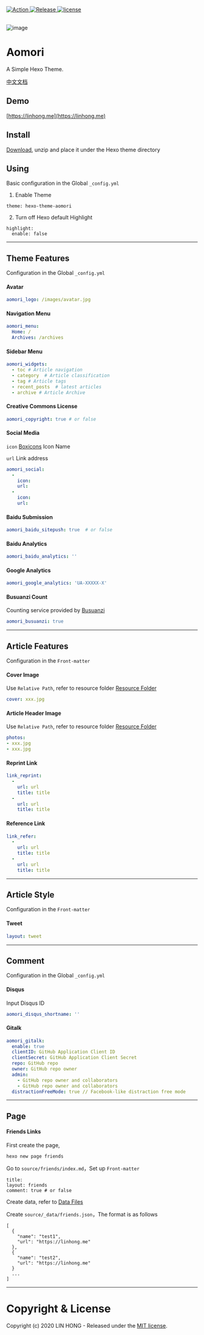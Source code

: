<a href="https://github.com/lh1me/hexo-theme-aomori/releases">
  <img src="https://github.com/lh1me/hexo-theme-aomori/workflows/Action/badge.svg" alt="Action" />
</a>
<a href="https://github.com/lh1me/hexo-theme-aomori/releases">
  <img src="https://img.shields.io/github/release/lh1me/hexo-theme-aomori.svg" alt="Release" />
</a>
<a href="https://github.com/lh1me/hexo-theme-aomori/blob/master/LICENSE">
  <img src="https://img.shields.io/github/license/lh1me/hexo-theme-aomori.svg" alt="license" />
</a>
<br/><br/>

![image](https://raw.githubusercontent.com/lh1me/hexo-theme-aomori/master/docs/cover.jpg)

# Aomori

A Simple Hexo Theme.

[中文文档](/README_CN.md)

## Demo

[https://linhong.me](https://linhong.me)


## Install

[Download](https://github.com/lh1me/hexo-theme-aomori/releases), unzip and place it under the Hexo theme directory

## Using

Basic configuration in the Global `_config.yml`

1. Enable Theme

```
theme: hexo-theme-aomori
```

2. Turn off Hexo default Highlight

```
highlight:
  enable: false
```

---

## Theme Features

Configuration in the Global `_config.yml`

#### Avatar

``` yml
aomori_logo: /images/avatar.jpg
```

#### Navigation Menu

``` yml
aomori_menu:
  Home: /
  Archives: /archives
```

#### Sidebar Menu

``` yml
aomori_widgets:
  - toc # Article navigation
  - category  # Article classification
  - tag # Article tags
  - recent_posts  # latest articles
  - archive # Article Archive
```

#### Creative Commons License

``` yml
aomori_copyright: true # or false
```

#### Social Media

`icon` [Boxicons](https://boxicons.com/) Icon Name

`url` Link address

``` yml
aomori_social:
  -
    icon:
    url:
  -
    icon:
    url:
```

#### Baidu Submission

``` yml
aomori_baidu_sitepush: true  # or false
```

#### Baidu Analytics

``` yml
aomori_baidu_analytics: ''
```

#### Google Analytics

``` yml
aomori_google_analytics: 'UA-XXXXX-X'
```

#### Busuanzi Count

Counting service provided by [Busuanzi](https://busuanzi.ibruce.info/)

``` yml
aomori_busuanzi: true
```

---

## Article Features

Configuration in the `Front-matter`

#### Cover Image

Use `Relative Path`, refer to resource folder [Resource Folder](https://hexo.io/zh-cn/docs/asset-folders)

``` yml
cover: xxx.jpg
```

#### Article Header Image

Use `Relative Path`, refer to resource folder [Resource Folder](https://hexo.io/zh-cn/docs/asset-folders)

``` yml
photos:
- xxx.jpg
- xxx.jpg
```

#### Reprint Link

``` yml
link_reprint:
  -
    url: url
    title: title
  -
    url: url
    title: title
```

#### Reference Link

``` yml
link_refer:
  -
    url: url
    title: title
  -
    url: url
    title: title
```

---


## Article Style

Configuration in the `Front-matter`

#### Tweet

``` yml
layout: tweet
```

---

## Comment

Configuration in the Global `_config.yml`

#### Disqus

Input Disqus ID

``` yml
aomori_disqus_shortname: ''
```

#### Gitalk

``` yml
aomori_gitalk:
  enable: true
  clientID: GitHub Application Client ID
  clientSecret: GitHub Application Client Secret
  repo: GitHub repo
  owner: GitHub repo owner
  admin: 
    - GitHub repo owner and collaborators
    - GitHub repo owner and collaborators
  distractionFreeMode: true // Facebook-like distraction free mode
```

---

## Page

#### Friends Links

First create the page,

```
hexo new page friends
```

Go to `source/friends/index.md`，Set up `Front-matter`

```
title:
layout: friends
comment: true # or false
```

Create data, refer to [Data Files](https://hexo.io/zh-cn/docs/data-files)

Create `source/_data/friends.json`，The format is as follows

```
[
  {
    "name": "test1",
    "url": "https://linhong.me"
  },
  {
    "name": "test2",
    "url": "https://linhong.me"
  }
  ...
]
```

---

# Copyright & License

Copyright (c) 2020 LIN HONG - Released under the [MIT license](LICENSE).